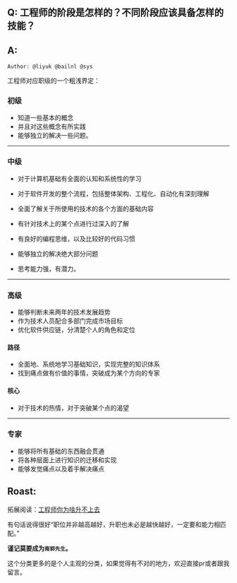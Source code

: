 ## Q: 工程师的阶段是怎样的？不同阶段应该具备怎样的技能？

## A:   

`Author: @liyuk @bailnl @sys`

工程师对应职级的一个粗浅界定：

### 初级
- 知道一些基本的概念
- 并且对这些概念有所实践
- 能够独立的解决一些问题。
---
### 中级
- 对于计算机基础有全面的认知和系统性的学习
- 对于软件开发的整个流程，包括整体架构、工程化、自动化有深刻理解
- 全面了解关于所使用的技术的各个方面的基础内容
- 有针对技术上的某个点进行过深入的了解

- 有良好的编程思维，以及比较好的代码习惯
- 能够独立的解决绝大部分问题
- 思考能力强，有潜力。 
---
### 高级
- 能够判断未来两年的技术发展趋势
- 作为技术人员配合多部门完成市场目标
- 优化软件供应链，分清楚个人的角色和定位

#### 路径
- 全面地、系统地学习基础知识，实现完整的知识体系
- 找到痛点做有价值的事情，突破成为某个方向的专家

#### 核心
- 对于技术的热情，对于突破某个点的渴望
---
### 专家
- 能够将所有基础的东西融会贯通
- 将各种层面上进行知识的迁移和实现
- 能够发觉痛点以及着手解决痛点

## Roast:
拓展阅读：[工程师你为啥升不上去](https://zhuanlan.zhihu.com/p/20156540)   

有句话说得很好“职位并非越高越好，升职也未必是越快越好，一定要和能力相匹配。”   

**谨记莫要成为`南郭先生`。**  

这个分类更多的是个人主观的分类，如果觉得有不对的地方，欢迎直接pr或者跟我留言。


